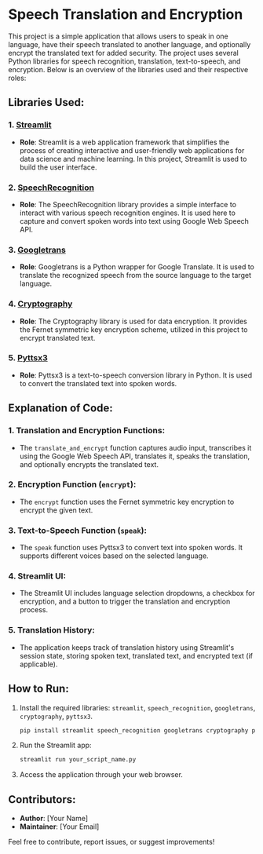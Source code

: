 # Speech Translation and Encryption

This project is a simple application that allows users to speak in one language, have their speech translated to another language, and optionally encrypt the translated text for added security. The project uses several Python libraries for speech recognition, translation, text-to-speech, and encryption. Below is an overview of the libraries used and their respective roles:

## Libraries Used:

### 1. [Streamlit](https://www.streamlit.io/)
   - **Role**: Streamlit is a web application framework that simplifies the process of creating interactive and user-friendly web applications for data science and machine learning. In this project, Streamlit is used to build the user interface.

### 2. [SpeechRecognition](https://pypi.org/project/SpeechRecognition/)
   - **Role**: The SpeechRecognition library provides a simple interface to interact with various speech recognition engines. It is used here to capture and convert spoken words into text using Google Web Speech API.

### 3. [Googletrans](https://pypi.org/project/googletrans/)
   - **Role**: Googletrans is a Python wrapper for Google Translate. It is used to translate the recognized speech from the source language to the target language.

### 4. [Cryptography](https://pypi.org/project/cryptography/)
   - **Role**: The Cryptography library is used for data encryption. It provides the Fernet symmetric key encryption scheme, utilized in this project to encrypt translated text.

### 5. [Pyttsx3](https://pypi.org/project/pyttsx3/)
   - **Role**: Pyttsx3 is a text-to-speech conversion library in Python. It is used to convert the translated text into spoken words.

## Explanation of Code:

### 1. Translation and Encryption Functions:
   - The `translate_and_encrypt` function captures audio input, transcribes it using the Google Web Speech API, translates it, speaks the translation, and optionally encrypts the translated text.

### 2. Encryption Function (`encrypt`):
   - The `encrypt` function uses the Fernet symmetric key encryption to encrypt the given text.

### 3. Text-to-Speech Function (`speak`):
   - The `speak` function uses Pyttsx3 to convert text into spoken words. It supports different voices based on the selected language.

### 4. Streamlit UI:
   - The Streamlit UI includes language selection dropdowns, a checkbox for encryption, and a button to trigger the translation and encryption process.

### 5. Translation History:
   - The application keeps track of translation history using Streamlit's session state, storing spoken text, translated text, and encrypted text (if applicable).

## How to Run:

1. Install the required libraries: `streamlit`, `speech_recognition`, `googletrans`, `cryptography`, `pyttsx3`.
   ```bash
   pip install streamlit speech_recognition googletrans cryptography pyttsx3
   ```

2. Run the Streamlit app:
   ```bash
   streamlit run your_script_name.py
   ```

3. Access the application through your web browser.

## Contributors:

- **Author**: [Your Name]
- **Maintainer**: [Your Email]

Feel free to contribute, report issues, or suggest improvements!
